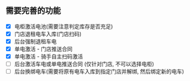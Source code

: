 ## 需要完善的功能
- [x] 电柜激活电池(需要注意判定库存是否充足)
- [x] 门店退租电车入库(门店扫码)
- [x] 后台强制退租车电
- [x] 单电激活 - 门店推送合同
- [x] 单电激活 - 骑手自主扫码激活
- [ ] 后台激活车电或单电推送合同 (仅针对门店, 不可以选择电柜)
- [ ] 后台换绑电车(需要将原有电车入库到指定门店并解绑, 然后绑定新的电车)
